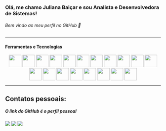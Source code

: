 ### Olá, me chamo Juliana Baiçar e sou Analista e Desenvolvedora de Sistemas!
###### Bem vindo ao meu perfil no GitHub 👋
---
#### Ferramentas e Tecnologias
<div align="center">
  <img loading="lazy" src="https://cdn.jsdelivr.net/gh/devicons/devicon/icons/git/git-original.svg" width="40" height="40"/> 
  <img loading="lazy" src="https://cdn.jsdelivr.net/gh/devicons/devicon/icons/php/php-original.svg" width="40" height="40"/> 
  <img loading="lazy" src="https://cdn.jsdelivr.net/gh/devicons/devicon/icons/laravel/laravel-original.svg" width="40" height="40"/> 
  <img loading="lazy" src="https://cdn.jsdelivr.net/gh/devicons/devicon/icons/mysql/mysql-original.svg" width="40" height="40"/>
  <img loading="lazy" src="https://cdn.jsdelivr.net/gh/devicons/devicon/icons/python/python-original-wordmark.svg" width="40" height="40"/>
  <img loading="lazy" src="https://cdn.jsdelivr.net/gh/devicons/devicon/icons/html5/html5-plain-wordmark.svg" width="40" height="40" /> 
  <img loading="lazy" src="https://cdn.jsdelivr.net/gh/devicons/devicon/icons/css3/css3-original.svg" width="40" height="40" /> 
  <img loading="lazy" src="https://cdn.jsdelivr.net/gh/devicons/devicon/icons/javascript/javascript-original.svg" width="40" height="40" /> 
  <img loading="lazy" src="https://cdn.jsdelivr.net/gh/devicons/devicon/icons/postman/postman-original-wordmark.svg" width="40" height="40" /> 
  <img loading="lazy" src="https://cdn.jsdelivr.net/gh/devicons/devicon/icons/insomnia/insomnia-original-wordmark.svg" width="40" height="40" /> 
  <img loading="lazy" src="https://cdn.jsdelivr.net/gh/devicons/devicon/icons/react/react-original-wordmark.svg" width="40" height="40" /> 
  <img loading="lazy" src="https://cdn.jsdelivr.net/gh/devicons/devicon/icons/selenium/selenium-original.svg" width="40" height="40" /> 
  <img loading="lazy" src="https://cdn.jsdelivr.net/gh/devicons/devicon/icons/jira/jira-original-wordmark.svg" width="40" height="40" /> 
  <img loading="lazy" src="https://cdn.jsdelivr.net/gh/devicons/devicon/icons/unifiedmodelinglanguage/unifiedmodelinglanguage-original.svg" width="40" height="40"/>
  <img loading="lazy" src="https://cdn.jsdelivr.net/gh/devicons/devicon/icons/tailwindcss/tailwindcss-original-wordmark.svg" width="40" height="40"/> 
  <img loading="lazy" src="https://cdn.jsdelivr.net/gh/devicons/devicon/icons/bootstrap/bootstrap-original-wordmark.svg" width="40" height="40"/>  
  <img loading="lazy" src="https://cdn.jsdelivr.net/gh/devicons/devicon/icons/materialui/materialui-original.svg" width="40" height="40" />  
  <img loading="lazy" src="https://cdn.jsdelivr.net/gh/devicons/devicon/icons/nodejs/nodejs-plain-wordmark.svg" width="40" height="40" /> 
  <img loading="lazy" src="https://robotframework.org/img/RF.svg" width="40" height="40" />
</div>          

---  

## Contatos pessoais:
##### O link do GitHub é o perfil pessoal

<div>
  <a href="mailto:baicarjuliana@gmail.com"><img loading="lazy" src="https://img.shields.io/badge/Gmail-D14836?style=for-the-badge&logo=gmail&logoColor=white" target="_blank"></a>
  <a href="https://www.linkedin.com/in/juliana-baicar-silva?lipi=urn%3Ali%3Apage%3Ad_flagship3_profile_view_base_contact_details%3BVWSxpudgS%2Fecv1kJb8CbAw%3D%3D" target="_blank"><img loading="lazy" src="https://img.shields.io/badge/-LinkedIn-%230077B5?style=for-the-badge&logo=linkedin&logoColor=white" target="_blank"></a>  
  <a href="https://github.com/julianabaicar"><img loading="lazy" src="https://img.shields.io/badge/GitHub-000000?style=for-the-badge&logo=github&logoColor=white" target="_blank"></a>
</div>
